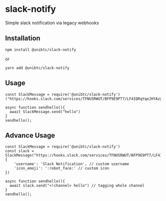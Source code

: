 # slack-notify
Simple slack notification via legacy webhooks


## Installation
```
npm install @unibtc/slack-notify
```
or
```
yarn add @unibtc/slack-notify
```

## Usage

```
const SlackMessage = require('@unibtc/slack-notify')("https://hooks.slack.com/services/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")

async function sendhello(){
  await SlackMessage.send("hello")
}
sendhello();
```

## Advance Usage

```
const SlackMessage = require('@unibtc/slack-notify')
const slack = SlackMessage("https://hooks.slack.com/services/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",{
    'username': 'Slack Notification', // custom username
    'icon_emoji': ':robot_face:' // custom icon
})

async function sendhello(){
  await slack.send("<!channel> hello") // tagging whole channel
}
sendhello();
```
